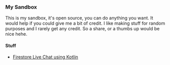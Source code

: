 ### My Sandbox

<p>
This is my sandbox, it's open source, you can do anything you want. 
It would help if you could give me a bit of credit.
I like making stuff for random purposes and I rarely get any credit.
So a share, or a thumbs up would be nice hehe.
</p>

#### Stuff

- [Firestore Live Chat using Kotlin](https://github.com/HirogaKatageri/sandbox/tree/master/chatfirestore)